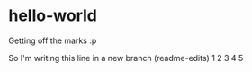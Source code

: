 # hello-world
Getting off the marks :p

So I'm writing this line in a new branch (readme-edits)
1
2
3
4
5
